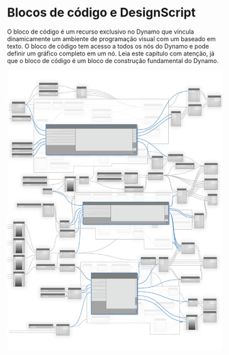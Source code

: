 # Blocos de código e DesignScript

O bloco de código é um recurso exclusivo no Dynamo que vincula dinamicamente um ambiente de programação visual com um baseado em texto. O bloco de código tem acesso a todos os nós do Dynamo e pode definir um gráfico completo em um nó. Leia este capítulo com atenção, já que o bloco de código é um bloco de construção fundamental do Dynamo.

![](<../images/8-1/Code Blocks-01.jpg>)

